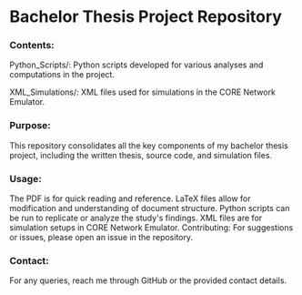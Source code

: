 # Bachelor Thesis Project Repository

### Contents:

Python_Scripts/: Python scripts developed for various analyses and computations in the project.

XML_Simulations/: XML files used for simulations in the CORE Network Emulator.

### Purpose:

This repository consolidates all the key components of my bachelor thesis project, including the written thesis, source code, and simulation files.

### Usage:

The PDF is for quick reading and reference.
LaTeX files allow for modification and understanding of document structure.
Python scripts can be run to replicate or analyze the study's findings.
XML files are for simulation setups in CORE Network Emulator.
Contributing:
For suggestions or issues, please open an issue in the repository.

### Contact:
For any queries, reach me through GitHub or the provided contact details.


